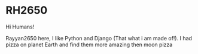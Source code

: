 # RH2650

Hi Humans!

Rayyan2650 here, I like Python and Django (That what i am made of!).
I had pizza on planet Earth and find them more amazing then moon pizza
